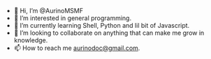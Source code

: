 - 👋 Hi, I’m @AurinoMSMF
- 👀 I’m interested in general programming.
- 🌱 I’m currently learning Shell, Python and lil bit of Javascript.
- 💞️ I’m looking to collaborate on anything that can make me grow in knowledge.
- 📫 How to reach me aurinodoc@gmail.com.

<!---
AurinoMSMF/AurinoMSMF is a ✨ special ✨ repository because its `README.md` (this file) appears on your GitHub profile.
You can click the Preview link to take a look at your changes.
--->
